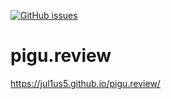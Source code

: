 [![GitHub issues](https://img.shields.io/github/issues/Naereen/StrapDown.js.svg)](https://GitHub.com/Naereen/StrapDown.js/issues/)

# pigu.review
https://jul1us5.github.io/pigu.review/
